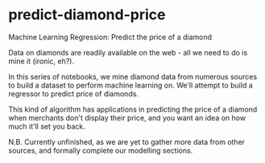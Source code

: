 # predict-diamond-price
Machine Learning Regression: Predict the price of a diamond


Data on diamonds are readily available on the web - all we need to do is mine it (ironic, eh?).

In this series of notebooks, we mine diamond data from numerous sources to build a dataset to perform machine learning on. We'll attempt to build a regressor to predict price of diamonds.

This kind of algorithm has applications in predicting the price of a diamond when merchants don't display their price, and you want an idea on how much it'll set you back.

N.B. Currently unfinished, as we are yet to gather more data from other sources, and formally complete our modelling sections. 